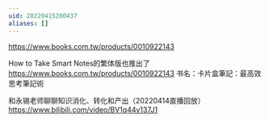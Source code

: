 ```yaml
---
uid: 20220415200437
aliases: []
---
```

https://www.books.com.tw/products/0010922143

How to Take Smart Notes的繁体版也推出了
https://www.books.com.tw/products/0010922143
书名：卡片盒筆記：最高效思考筆記術

和永锡老师聊聊知识消化、转化和产出（20220414直播回放）
https://www.bilibili.com/video/BV1q44y137J1